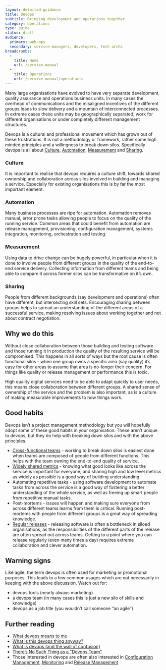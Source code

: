 ```yaml
---
layout: detailed-guidance
title: Devops
subtitle: Bringing development and operations together
category: operations
type: guide
status: draft
audience: 
  primary: web-ops
  secondary: service-managers, developers, tech-archs
breadcrumbs:
  -
    title: Home
    url: /service-manual
  -
    title: Operations
    url: /service-manual/operations
---
```


Many large organisations have evolved to have very separate development, quality assurance and operations business units. In many cases the overhead of communications and the misaligned incentives of the different groups leads to slow delivery and a mountain of interconnected processes. In extreme cases these units may be geographically separated, work for different organisations or under completely different management structures.

Devops is a cultural and professional movement which has grown out of these frustrations. It is not a methodology or framework, rather some high minded principles and a willingness to break down silos. Specifically devops is all about [Culture](#culture), [Automation](#automation), [Measurement](#measurement) and [Sharing](#sharing).

### Culture

It is important to realise that devops requires a culture shift, towards shared ownership and collaboration across silos involved in building and managing a service. Especially for existing organisations this is by far the most important element.

### Automation

Many business processes are ripe for automation. Automation removes manual, error prone tasks allowing people to focus on the quality of the running service. Common areas that could benefit from automation are release management, provisioning, configuration management, systems integration, monitoring, orchestration and testing.

### Measurement

Using data to drive change can be hugely powerful, in particular when it is done to involve people from different groups in the quality of the end-to-end service delivery. Collecting information from different teams and being able to compare it across former silos can be transformative on it’s own.

### Sharing

People from different backgrounds (say development and operations) often have different, but intersecting skill sets. Encouraging sharing between groups helps to spread an understanding of the different areas of a successful service, making resolving issues about working together and not about contract negotiation. 

## Why we do this

Without close collaboration between those building and testing software and those running it in production the quality of the resulting service will be compromised. This happens in all sorts of ways but the root cause is often functional silos - when one group owns a specific area (say quality) it’s easy for other areas to assume that area is no-longer their concern. For things like quality or release management or performance this is toxic. 

High quality digital services need to be able to adapt quickly to user needs, this means close collaboration between different groups. A shared sense of ownership of the service and the problem is also important, as is a culture of making measurable improvements to how things work. 

## Good habits

Devops isn’t a project management methodology but you will hopefully adopt some of these good habits in your organisation. These aren’t unique to devops, but they do help with breaking down silos and with the above principles.

* [Cross-functional teams](/service-manual/the-team/index.html) - working to break down silos is easiest done when teams are composed of people from different functions. This helps with the team owning the end-to-end quality of service.
* [Widely shared metrics](/service-manual/measurement/index.html) - knowing what good looks like across the service is important for everyone, and sharing high and low level metrics as widely as possible is a good way of building understanding. 
* Automating repetitive tasks - using software development to automate tasks from across the service is a good way of fostering a better understanding of the whole service, as well as freeing up smart people from repetitive manual tasks.
* Post-mortems - issues will happen and making sure everyone from across different teams learns from them is critical. Running post-mortems with people from different groups is a great way of spreading knowledge.
* [Regular releases](/service-manual/making-software/release-strategies.html) - releasing software is often a bottleneck in siloed organisations, as the responsibilities of the different parts of the release are often spread out across teams. Getting to a point where you can release regularly (even many times a day) requires extreme collaboration and clever automation.

## Warning signs

Like agile, the term devops is often used for marketing or promotional purposes. This leads to a few common usages which are not necessarily in keeping with the above discussion. Watch out for:

* devops tools (nearly always marketing)
* a devops team (in many cases this is just a new silo of skills and knowledge)
* devops as a job title (you wouldn’t call someone “an agile”)

## Further reading

* [What devops means to me](http://www.opscode.com/blog/2010/07/16/what-devops-means-to-me/)
* [What is this devops thing anyway?](http://www.jedi.be/blog/2010/02/12/what-is-this-devops-thing-anyway/)
* [What is devops (and the wall of confusion)](http://dev2ops.org/2010/02/what-is-devops/)
* [There’s No Such Thing as a "Devops Team"](http://continuousdelivery.com/2012/10/theres-no-such-thing-as-a-devops-team/)
* Those interested in devops are often also interested in [Configuration Management](https://www.gov.uk/service-manual/making-software/configuration-management.html), [Monitoring](https://www.gov.uk/service-manual/operations/monitoring.html) and [Release Management](https://www.gov.uk/service-manual/making-software/release-strategies.html)